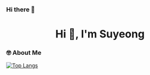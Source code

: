 ### Hi there 👋

<h1 align="center">Hi 👋, I'm Suyeong</h1>

### 🤓 About Me




[![Top Langs](https://github-readme-stats.vercel.app/api/top-langs/?username=penguin311&layout=compact)](https://github.com/anuraghazra/github-readme-stats)
